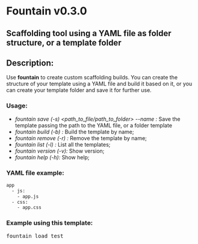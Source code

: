 # Fountain v0.3.0

## Scaffolding tool using a YAML file as folder structure, or a template folder

## Description:
Use __fountain__ to create custom scaffolding builds. 
You can create the structure of your template using a YAML file and build it based on it, or you can create your template folder and save it for further use.

### Usage:
+ *fountain save (-s) <path_to_file/path_to_folder> --name <name>:* Save the template passing the path to the YAML file, or a folder template
+ *fountain build (-b) <name>:* Build the template by name;
+ *fountain remove (-r) <name>:* Remove the template by name;
+ *fountain list (-l) <name>:* List all the templates;
+ *fountain version (-v):* Show version;
+ *fountain help (-h):* Show help;

### YAML file example:

````bash
app
  - js:
    - app.js
  - css:
    - app.css
````

### Example using this template:
<pre>fountain load test</pre>

